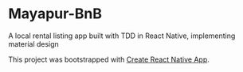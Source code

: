 # Mayapur-BnB

A local rental listing app built with TDD in React Native, implementing material design

This project was bootstrapped with [Create React Native App](https://github.com/react-community/create-react-native-app).
